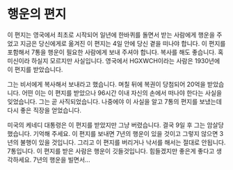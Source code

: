 <!doctype html>
<html lang="en">
 <head>
  <meta charset="UTF-8">
  <title>homework1</title>
 </head>
 
 <body>
 <h1>행운의 편지</h1>
<p>이 편지는 영국에서 최초로 시작되어 일년에 한바퀴를 돌면서 받는 사람에게 행운을 주었고 지금은 당신에게로 옮겨진 이 편지는 4일 안에 당신 곁을 떠나야 합니다. 
이 편지를 포함해서 7통을 행운이 필요한 사람에게 보내 주셔야 합니다. 복사를 해도 좋습니다. 혹 미신이라 하실지 모르지만 사실입니다.
영국에서 HGXWCH이라는 사람은 1930년에 이 편지를 받았습니다. 

<p>그는 비서에게 복사해서 보내라고 했습니다. 며칠 뒤에 복권이 당첨되어 20억을 받았습니다. 
어떤 이는 이 편지를 받았으나 96시간 이내 자신의 손에서 떠나야 한다는 사실을 잊었습니다. 그는 곧 사직되었습니다. 
나중에야 이 사실을 알고 7통의 편지를 보냈는데 다시 좋은 직장을 얻었습니다. </p1>

<p>미국의 케네디 대통령은 이 편지를 받았지만 그냥 버렸습니다. 
결국 9일 후 그는 암살당했습니다. 기억해 주세요. 이 편지를 보내면 7년의 행운이 있을 것이고 그렇지 않으면 3년의 불행이 있을 것입니다. 
 그리고 이 편지를 버리거나 낙서를 해서는 절대로 안됩니다. 7통입니다. 이 편지를 받은 사람은 행운이 깃들것입니다. 힘들겠지만 좋은게 좋다고 생각하세요. 
 7년의 행운을 빌면서...</p2>

 </body>
</html>
